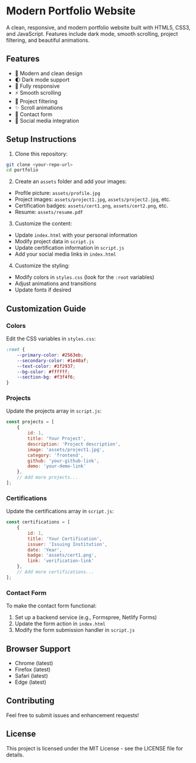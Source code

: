 # Modern Portfolio Website

A clean, responsive, and modern portfolio website built with HTML5, CSS3, and JavaScript. Features include dark mode, smooth scrolling, project filtering, and beautiful animations.

## Features

- 🎨 Modern and clean design
- 🌓 Dark mode support
- 📱 Fully responsive
- ⚡ Smooth scrolling
- 🎯 Project filtering
- ✨ Scroll animations
- 📝 Contact form
- 🔗 Social media integration

## Setup Instructions

1. Clone this repository:
```bash
git clone <your-repo-url>
cd portfolio
```

2. Create an `assets` folder and add your images:
- Profile picture: `assets/profile.jpg`
- Project images: `assets/project1.jpg`, `assets/project2.jpg`, etc.
- Certification badges: `assets/cert1.png`, `assets/cert2.png`, etc.
- Resume: `assets/resume.pdf`

3. Customize the content:
- Update `index.html` with your personal information
- Modify project data in `script.js`
- Update certification information in `script.js`
- Add your social media links in `index.html`

4. Customize the styling:
- Modify colors in `styles.css` (look for the `:root` variables)
- Adjust animations and transitions
- Update fonts if desired

## Customization Guide

### Colors
Edit the CSS variables in `styles.css`:
```css
:root {
    --primary-color: #2563eb;
    --secondary-color: #1e40af;
    --text-color: #1f2937;
    --bg-color: #ffffff;
    --section-bg: #f3f4f6;
}
```

### Projects
Update the projects array in `script.js`:
```javascript
const projects = [
    {
        id: 1,
        title: 'Your Project',
        description: 'Project description',
        image: 'assets/project1.jpg',
        category: 'frontend',
        github: 'your-github-link',
        demo: 'your-demo-link'
    },
    // Add more projects...
];
```

### Certifications
Update the certifications array in `script.js`:
```javascript
const certifications = [
    {
        id: 1,
        title: 'Your Certification',
        issuer: 'Issuing Institution',
        date: 'Year',
        badge: 'assets/cert1.png',
        link: 'verification-link'
    },
    // Add more certifications...
];
```

### Contact Form
To make the contact form functional:
1. Set up a backend service (e.g., Formspree, Netlify Forms)
2. Update the form action in `index.html`
3. Modify the form submission handler in `script.js`

## Browser Support

- Chrome (latest)
- Firefox (latest)
- Safari (latest)
- Edge (latest)

## Contributing

Feel free to submit issues and enhancement requests!

## License

This project is licensed under the MIT License - see the LICENSE file for details. 
